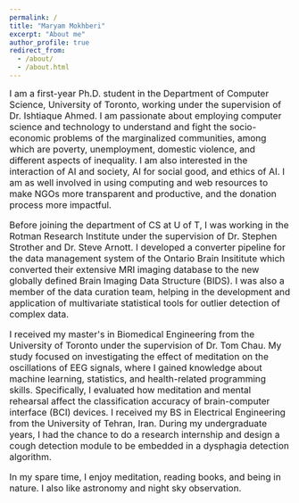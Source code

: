 ```yaml
---
permalink: /
title: "Maryam Mokhberi"
excerpt: "About me"
author_profile: true
redirect_from: 
  - /about/
  - /about.html
---
```

 <font size="3"> I am a first-year Ph.D. student in the Department of Computer Science, University of Toronto, working under the supervision of Dr. Ishtiaque Ahmed. I am passionate about employing computer science and technology to understand and fight the socio-economic problems of the marginalized communities, among which are poverty, unemployment, domestic violence, and different aspects of inequality. I am also interested in the interaction of AI and society, AI for social good, and ethics of AI. I am as well involved in using computing and web resources to make NGOs more transparent and productive, and the donation process more impactful.<br />    
  
Before joining the department of CS at U of T, I was working in the Rotman Research Institute under the supervision of Dr. Stephen Strother and Dr. Steve Arnott. I developed a converter pipeline for the data management system of the Ontario Brain Insititute which converted their extensive MRI imaging database to the new globally defined Brain Imaging Data Structure (BIDS). I was also a member of the data curation team, helping in the development and application of multivariate statistical tools for outlier detection of complex data.<br />    

I received my master's in Biomedical Engineering from the University of Toronto under the supervision of Dr. Tom Chau. My study focused on investigating the effect of meditation on the oscillations of EEG signals, where I gained knowledge about machine learning, statistics, and health-related programming skills. Specifically, I evaluated how meditation and mental rehearsal affect the classification accuracy of brain-computer interface (BCI) devices. I received my BS in Electrical Engineering from the University of Tehran, Iran. During my undergraduate years, I had the chance to do a research internship and design a cough detection module to be embedded in a dysphagia detection algorithm.<br />     

In my spare time, I enjoy meditation, reading books, and being in nature. I also like astronomy and night sky observation.</font>

